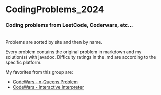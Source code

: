 # CodingProblems_2024

### Coding problems from LeetCode, Coderwars, etc... <br><br>

Problems are sorted by site and then by name.

Every problem contains the original problem in markdown and my solution(s) with javadoc. Difficulty ratings in the .md
are according to the specific platform.

My favorites from this group are:
- [CodeWars - n-Queens Problem](src/CodeWars/n-Queens)
- [CodeWars - Interactive Interpreter](src/CodeWars/InteractiveInterpreter)
